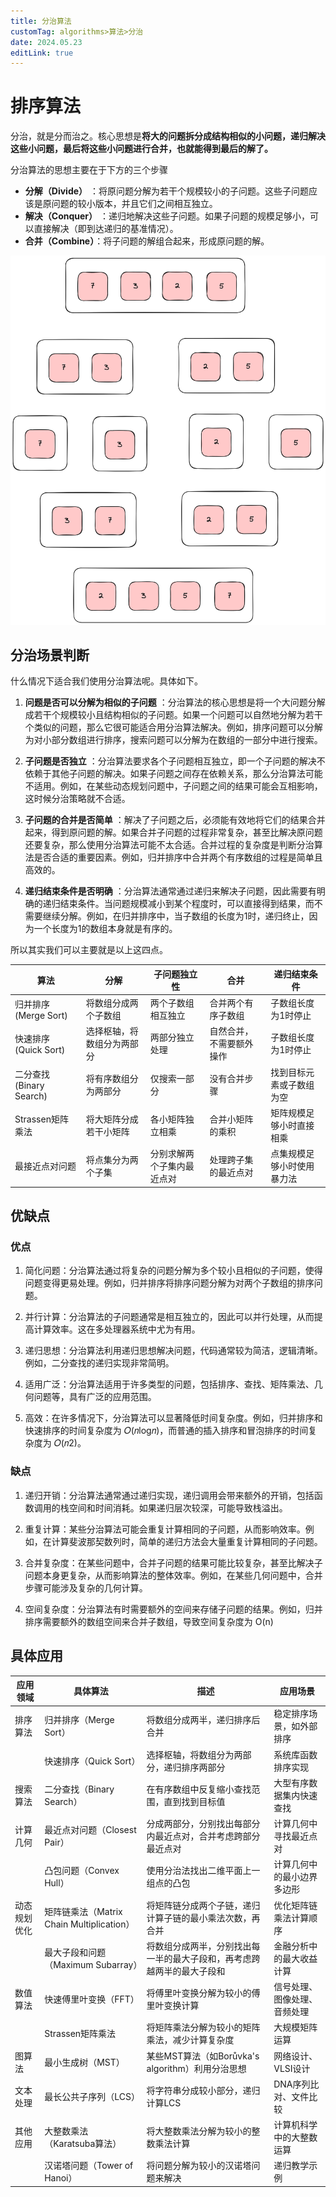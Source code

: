 ```yaml
---
title: 分治算法
customTag: algorithms>算法>分治
date: 2024.05.23
editLink: true
---
```


# 排序算法

分治，就是分而治之。核心思想是**将大的问题拆分成结构相似的小问题，递归解决这些小问题，最后将这些小问题进行合并，也就能得到最后的解了。**

分治算法的思想主要在于下方的三个步骤
- **分解（Divide）** ：将原问题分解为若干个规模较小的子问题。这些子问题应该是原问题的较小版本，并且它们之间相互独立。
- **解决（Conquer）** ：递归地解决这些子问题。如果子问题的规模足够小，可以直接解决（即到达递归的基准情况）。
- **合并（Combine）**：将子问题的解组合起来，形成原问题的解。

![alt text](image.png)

## 分治场景判断

什么情况下适合我们使用分治算法呢。具体如下。

1. **问题是否可以分解为相似的子问题** ：分治算法的核心思想是将一个大问题分解成若干个规模较小且结构相似的子问题。如果一个问题可以自然地分解为若干个类似的问题，那么它很可能适合用分治算法解决。例如，排序问题可以分解为对小部分数组进行排序，搜索问题可以分解为在数组的一部分中进行搜索。

2. **子问题是否独立** ：分治算法要求各个子问题相互独立，即一个子问题的解决不依赖于其他子问题的解决。如果子问题之间存在依赖关系，那么分治算法可能不适用。例如，在某些动态规划问题中，子问题之间的结果可能会互相影响，这时候分治策略就不合适。

3. **子问题的合并是否简单** ：解决了子问题之后，必须能有效地将它们的结果合并起来，得到原问题的解。如果合并子问题的过程非常复杂，甚至比解决原问题还要复杂，那么使用分治算法可能不太合适。合并过程的复杂度是判断分治算法是否合适的重要因素。例如，归并排序中合并两个有序数组的过程是简单且高效的。

4. **递归结束条件是否明确** ：分治算法通常通过递归来解决子问题，因此需要有明确的递归结束条件。当问题规模减小到某个程度时，可以直接得到结果，而不需要继续分解。例如，在归并排序中，当子数组的长度为1时，递归终止，因为一个长度为1的数组本身就是有序的。

所以其实我们可以主要就是以上这四点。

| 算法 | 分解 | 子问题独立性 | 合并 | 递归结束条件 |
| ---- | ---- | ------------ | ---- | ------------ |
| 归并排序 (Merge Sort) | 将数组分成两个子数组 | 两个子数组相互独立 | 合并两个有序子数组 | 子数组长度为1时停止 |
| 快速排序 (Quick Sort) | 选择枢轴，将数组分为两部分 | 两部分独立处理 | 自然合并，不需要额外操作 | 子数组长度为1时停止 |
| 二分查找 (Binary Search) | 将有序数组分为两部分 | 仅搜索一部分 | 没有合并步骤 | 找到目标元素或子数组为空 |
| Strassen矩阵乘法 | 将大矩阵分成若干小矩阵 | 各小矩阵独立相乘 | 合并小矩阵的乘积 | 矩阵规模足够小时直接相乘 |
| 最接近点对问题 | 将点集分为两个子集 | 分别求解两个子集内最近点对 | 处理跨子集的最近点对 | 点集规模足够小时使用暴力法 |

## 优缺点

### 优点

1. 简化问题：分治算法通过将复杂的问题分解为多个较小且相似的子问题，使得问题变得更易处理。例如，归并排序将排序问题分解为对两个子数组的排序问题。

2. 并行计算：分治算法的子问题通常是相互独立的，因此可以并行处理，从而提高计算效率。这在多处理器系统中尤为有用。

3. 递归思想：分治算法利用递归思想解决问题，代码通常较为简洁，逻辑清晰。例如，二分查找的递归实现非常简明。

4. 适用广泛：分治算法适用于许多类型的问题，包括排序、查找、矩阵乘法、几何问题等，具有广泛的应用范围。

5. 高效：在许多情况下，分治算法可以显著降低时间复杂度。例如，归并排序和快速排序的时间复杂度为 𝑂(𝑛log𝑛)，而普通的插入排序和冒泡排序的时间复杂度为 𝑂(𝑛2)。

### 缺点

1. 递归开销：分治算法通常通过递归实现，递归调用会带来额外的开销，包括函数调用的栈空间和时间消耗。如果递归层次较深，可能导致栈溢出。

2. 重复计算：某些分治算法可能会重复计算相同的子问题，从而影响效率。例如，在计算斐波那契数列时，简单的递归方法会大量重复计算相同的子问题。

3. 合并复杂度：在某些问题中，合并子问题的结果可能比较复杂，甚至比解决子问题本身更复杂，从而影响算法的整体效率。例如，在某些几何问题中，合并步骤可能涉及复杂的几何计算。

4. 空间复杂度：分治算法有时需要额外的空间来存储子问题的结果。例如，归并排序需要额外的数组空间来合并子数组，导致空间复杂度为 O(n)

## 具体应用

| 应用领域       | 具体算法                         | 描述                                                                         | 应用场景                        |
| -------------- | -------------------------------- | -------------------------------------------------------------------------- | ----------------------------- |
| 排序算法       | 归并排序（Merge Sort）            | 将数组分成两半，递归排序后合并                                               | 稳定排序场景，如外部排序       |
|                | 快速排序（Quick Sort）            | 选择枢轴，将数组分为两部分，递归排序两部分                                   | 系统库函数排序实现             |
| 搜索算法       | 二分查找（Binary Search）         | 在有序数组中反复缩小查找范围，直到找到目标值                                 | 大型有序数据集内快速查找      |
| 计算几何       | 最近点对问题（Closest Pair）      | 分成两部分，分别找出每部分内最近点对，合并考虑跨部分最近点对                 | 计算几何中寻找最近点对        |
|                | 凸包问题（Convex Hull）           | 使用分治法找出二维平面上一组点的凸包                                         | 计算几何中的最小边界多边形    |
| 动态规划优化   | 矩阵链乘法（Matrix Chain Multiplication） | 将矩阵链分成两个子链，递归计算子链的最小乘法次数，再合并                     | 优化矩阵链乘法计算顺序        |
|                | 最大子段和问题（Maximum Subarray） | 将数组分成两半，分别找出每一半的最大子段和，再考虑跨越两半的最大子段和       | 金融分析中的最大收益计算      |
| 数值算法       | 快速傅里叶变换（FFT）             | 将傅里叶变换分解为较小的傅里叶变换计算                                       | 信号处理、图像处理、音频处理  |
|                | Strassen矩阵乘法                 | 将矩阵乘法分解为较小的矩阵乘法，减少计算复杂度                               | 大规模矩阵运算                |
| 图算法         | 最小生成树（MST）                 | 某些MST算法（如Borůvka's algorithm）利用分治思想                             | 网络设计、VLSI设计             |
| 文本处理       | 最长公共子序列（LCS）             | 将字符串分成较小部分，递归计算LCS                                           | DNA序列比对、文件比较         |
| 其他应用       | 大整数乘法（Karatsuba算法）       | 将大整数乘法分解为较小的整数乘法计算                                         | 计算机科学中的大整数运算      |
|                | 汉诺塔问题（Tower of Hanoi）      | 将问题分解为较小的汉诺塔问题来解决                                           | 递归教学示例                  |

